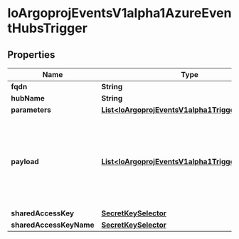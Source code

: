 

# IoArgoprojEventsV1alpha1AzureEventHubsTrigger


## Properties

Name | Type | Description | Notes
------------ | ------------- | ------------- | -------------
**fqdn** | **String** |  |  [optional]
**hubName** | **String** |  |  [optional]
**parameters** | [**List&lt;IoArgoprojEventsV1alpha1TriggerParameter&gt;**](IoArgoprojEventsV1alpha1TriggerParameter.md) |  |  [optional]
**payload** | [**List&lt;IoArgoprojEventsV1alpha1TriggerParameter&gt;**](IoArgoprojEventsV1alpha1TriggerParameter.md) | Payload is the list of key-value extracted from an event payload to construct the request payload. |  [optional]
**sharedAccessKey** | [**SecretKeySelector**](SecretKeySelector.md) |  |  [optional]
**sharedAccessKeyName** | [**SecretKeySelector**](SecretKeySelector.md) |  |  [optional]



